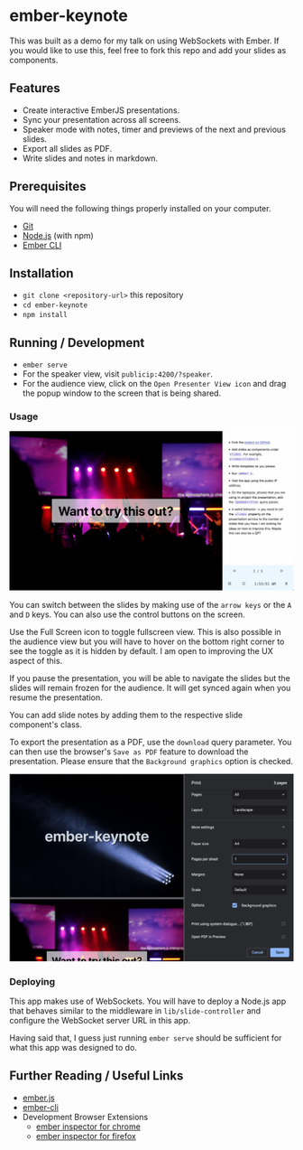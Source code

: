 # ember-keynote

This was built as a demo for my talk on using WebSockets with Ember.
If you would like to use this, feel free to fork this repo and add
your slides as components.

## Features

* Create interactive EmberJS presentations.
* Sync your presentation across all screens.
* Speaker mode with notes, timer and previews of the next and previous slides.
* Export all slides as PDF.
* Write slides and notes in markdown.

## Prerequisites

You will need the following things properly installed on your computer.

* [Git](https://git-scm.com/)
* [Node.js](https://nodejs.org/) (with npm)
* [Ember CLI](https://ember-cli.com/)

## Installation

* `git clone <repository-url>` this repository
* `cd ember-keynote`
* `npm install`

## Running / Development

* `ember serve`
* For the speaker view, visit `publicip:4200/?speaker`.
* For the audience view, click on the `Open Presenter View icon` and drag the popup
  window to the screen that is being shared.

### Usage

![ember-keynote](screenshots/app.jpg)

You can switch between the slides by making use of the `arrow keys`
or the `A` and `D` keys. You can also use the control buttons on the screen.

Use the Full Screen icon to toggle fullscreen view. This is also possible in the
audience view but you will have to hover on the bottom right corner to see
the toggle as it is hidden by default. I am open to improving the UX aspect of this.

If you pause the presentation, you will be able to navigate the slides but the
slides will remain frozen for the audience. It will get synced again when you
resume the presentation.

You can add slide notes by adding them to the respective slide component's class.

To export the presentation as a PDF, use the `download` query parameter. You can then
use the browser's `Save as PDF` feature to download the presentation. Please ensure
that the `Background graphics` option is checked.

![Background graphics option in Save as PDF dialog](screenshots/download.jpg)

### Deploying

This app makes use of WebSockets. You will have to deploy a Node.js
app that behaves similar to the middleware in `lib/slide-controller`
and configure the WebSocket server URL in this app.

Having said that, I guess just running `ember serve` should be sufficient
for what this app was designed to do.

## Further Reading / Useful Links

* [ember.js](https://emberjs.com/)
* [ember-cli](https://ember-cli.com/)
* Development Browser Extensions
  * [ember inspector for chrome](https://chrome.google.com/webstore/detail/ember-inspector/bmdblncegkenkacieihfhpjfppoconhi)
  * [ember inspector for firefox](https://addons.mozilla.org/en-US/firefox/addon/ember-inspector/)
